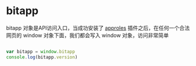 # bitapp

bitapp 对象是API访问入口，当成功安装了 [approles](https://www.bitapp.pro/) 插件之后，在任何一个合法网页的 window 对象下面，我们都会写入 window 对象，访问非常简单

```js

var bitapp = window.bitapp
console.log(bitapp.version)

```